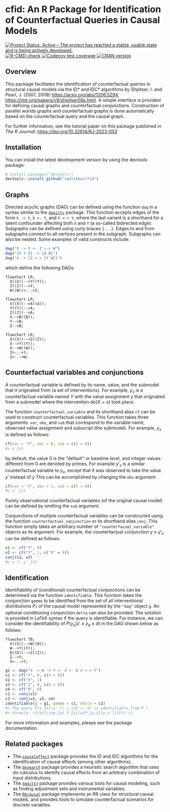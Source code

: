 
# cfid: An R Package for Identification of Counterfactual Queries in Causal Models

<!-- badges: start -->

[![Project Status: Active – The project has reached a stable, usable
state and is being actively
developed.](https://www.repostatus.org/badges/latest/active.svg)](https://www.repostatus.org/#active)
[![R-CMD-check](https://github.com/santikka/cfid/workflows/R-CMD-check/badge.svg)](https://github.com/santikka/cfid/actions)
[![Codecov test
coverage](https://codecov.io/gh/santikka/cfid/branch/main/graph/badge.svg)](https://app.codecov.io/gh/santikka/cfid?branch=main)
[![CRAN
version](https://www.r-pkg.org/badges/version/cfid)](https://CRAN.R-project.org/package=cfid)
<!-- badges::end -->

## Overview

This package facilitates the identification of counterfactual queries in
structural causal models via the ID\* and IDC\* algorithms by Shpitser,
I. and Pearl, J. (2007, 2008) <https://arxiv.org/abs/1206.5294>,
<https://jmlr.org/papers/v9/shpitser08a.html>. A simple interface is
provided for defining causal graphs and counterfactual conjunctions.
Construction of parallel worlds graphs and counterfactual graphs is done
automatically based on the counterfactual query and the causal graph.

For further information, see the tutorial paper on this package
published in *The R Journal*: <https://doi.org/10.32614/RJ-2023-053>

## Installation

You can install the latest development version by using the devtools
package:

``` r
# install.packages("devtools")
devtools::install_github("santikka/cfid")
```

## Graphs

Directed acyclic graphs (DAG) can be defined using the function `dag` in
a syntax similar to the
[`dagitty`](https://cran.r-project.org/package=dagitty) package. This
function accepts edges of the form `X -> Y`, `X <- Y`, and `X <-> Y`,
where the last variant is a shorthand for a latent confounder affecting
both `X` and `Y` (a so-called bidirected edge). Subgraphs can be defined
using curly braces `{...}`. Edges to and from subgraphs connect to all
vertices present in the subgraph. Subgraphs can also be nested. Some
examples of valid constructs include:

``` r
dag("X -> Y <- Z <-> W")
dag("{X Y Z} -> {A B}")
dag("X -> {Z <-> {Y W}}")
```

which define the following DAGs:

``` mermaid
flowchart LR;
  X((X))-->Y((Y));
  Z((Z))-->Y;
  W((W))<-.->Z;
```

``` mermaid
flowchart LR;
  X((X))-->A((A));
  Y((Y))-->A;
  Z((Z))-->A;
  X-->B((B));
  Y-->B;
  Z-->B;
```

``` mermaid
flowchart LR;
  X((X))-->Z((Z));
  X-->Y((Y));
  X-->W((W));
  Z<-.->Y;
  Z<-.->W;
```

## Counterfactual variables and conjunctions

A counterfactual variable is defined by its name, value, and the
submodel that it originated from (a set of interventions). For example,
$y_x$ is a counterfactual variable named $Y$ with the value assignment
$y$ that originated from a submodel where the intervention $do(X = x)$
took place.

The function `counterfactual_variable` and its shorthand alias `cf` can
be used to construct counterfactual variables. This function takes three
arguments: `var`, `obs`, and `sub` that correspond to the variable name,
observed value assignment and subscript (the submodel). For example,
$y_x$ is defined as follows:

``` r
cf(var = "Y", obs = 0, sub = c(X = 0))
#> y_{x}
```

by default, the value 0 is the “default” or baseline level, and integer
values different from 0 are denoted by primes. For example $y'_x$ is a
similar counterfactual variable to $y_x$, except that it was observed to
take the value $y'$ instead of $y$ This can be accomplished by changing
the `obs` argument:

``` r
cf(var = "Y", obs = 1, sub = c(X = 0))
#> y'_{x}
```

Purely observational counterfactual variables (of the original causal
model) can be defined by omitting the `sub` argument.

Conjunctions of multiple counterfactual variables can be constructed
using the function `counterfactual_conjunction` or its shorthand alias
`conj`. This function simply takes an arbitrary number of
`"counterfacual_variable"` objects as its argument. For example, the
counterfactual conjunction $y \wedge y'_x$ can be defined as follows:

``` r
v1 <- cf("Y", 0)
v2 <- cf("Y", 1, c("X" = 0))
conj(v1, v2)
#> y /\ y'_{x}
```

## Identification

Identifiability of (conditional) counterfactual conjunctions can be
determined via the function `identifiable`. This function takes the
conjunction `gamma` to be identified from the set of all interventional
distributions $P_*$ of the causal model represented by the `"dag"`
object `g`. An optional conditioning conjunction `delta` can also be
provided. The solution is provided in LaTeX syntax if the query is
identifiable. For instance, we can consider the identifiability of
$P(y_x|x' \wedge z_d \wedge d)$ in the DAG shown below as follows:

``` mermaid
flowchart TB;
  X((X))-->W((W));
  W-->Y((Y));
  D((D))-->Z((Z));
  Z-->Y;
  X<-.->Y;
```

``` r
g1 <- dag("X -> W -> Y <- Z <- D X <-> Y")
v1 <- cf("Y", 0, c(X = 0))
v2 <- cf("X", 1)
v3 <- cf("Z", 0, c(D = 0))
v4 <- cf("D", 0)
c1 <- conj(v1)
c2 <- conj(v2, v3, v4)
identifiable(g = g1, gamma = c1, delta = c2)
#> The query P(y_{x}|x' /\ z_{d} /\ d) is identifiable from P_*.
#> Formula: \frac{\sum_{w} P_{x}(w)P_{w,z}(y,x')}{P(x')}
```

For more information and examples, please see the package documentation.

## Related packages

- The [`causaleffect`](https://cran.r-project.org/package=causaleffect)
  package provides the ID and IDC algorithms for the identification of
  causal effects (among other algorithms).
- The [`dosearch`](https://cran.r-project.org/package=dosearch) package
  provides a heuristic search algorithm that uses do-calculus to
  identify causal effects from an arbitrary combination of input
  distributions.
- The [`dagitty`](https://cran.r-project.org/package=dagitty) package
  provides various tools for causal modeling, such as finding adjustment
  sets and instrumental variables.
- The [`R6causal`](https://cran.r-project.org/package=R6causal) package
  implements an R6 class for structural causal models, and provides
  tools to simulate counterfactual scenarios for discrete variables.
